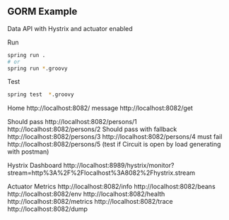 GORM Example
------------
Data API with Hystrix and actuator enabled

Run
```bash
spring run .
# or
spring run *.groovy
```

Test
```bash
spring test  *.groovy
```


Home 
http://localhost:8082/
message
http://localhost:8082/get

Should pass
http://localhost:8082/persons/1
http://localhost:8082/persons/2
Should pass with fallback
http://localhost:8082/persons/3
http://localhost:8082/persons/4
must fail
http://localhost:8082/persons/5
(test if Circuit is open by load generating with postman)

Hystrix Dashboard
http://localhost:8989/hystrix/monitor?stream=http%3A%2F%2Flocalhost%3A8082%2Fhystrix.stream

Actuator Metrics
http://localhost:8082/info
http://localhost:8082/beans
http://localhost:8082/env
http://localhost:8082/health
http://localhost:8082/metrics
http://localhost:8082/trace
http://localhost:8082/dump
 

